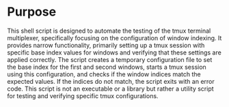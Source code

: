 # Purpose
This shell script is designed to automate the testing of the tmux terminal multiplexer, specifically focusing on the configuration of window indexing. It provides narrow functionality, primarily setting up a tmux session with specific base index values for windows and verifying that these settings are applied correctly. The script creates a temporary configuration file to set the base index for the first and second windows, starts a tmux session using this configuration, and checks if the window indices match the expected values. If the indices do not match, the script exits with an error code. This script is not an executable or a library but rather a utility script for testing and verifying specific tmux configurations.
